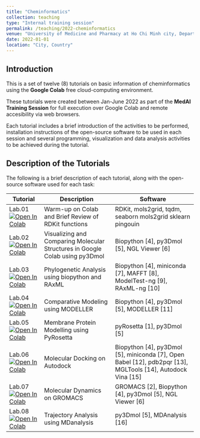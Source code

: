 ```yaml
---
title: "Cheminformatics"
collection: teaching
type: "Internal training session"
permalink: /teaching/2022-cheminformatics
venue: "University of Medicine and Pharmacy at Ho Chi Minh city, Department of Organic Chemistry"
date: 2022-01-01
location: "City, Country"
---
```


## Introduction
This is a set of twelve (8) tutorials on basic information of cheminformatics using the **Google Colab** free cloud-computing environment.

These tutorials were created between Jan-June 2022 as part of the **MedAI Training Session** for full execution over Google Colab and remote accesibility via web browsers.

Each tutorial includes a brief introduction of the activities to be performed, installation instructions of the open-source software to be used in each session and several programming, visualization and data analysis activities to be achieved during the tutorial. 

## Description of the Tutorials

The following is a brief description of each tutorial, along with the open-source software used for each task:

| Tutorial | Description                           | Software                                                        |
|--------|-------------------------------------------------------------------------------------|-------------------------------------------------------------------------------------------------------------|
| Lab.01 [![Open In Colab](https://colab.research.google.com/assets/colab-badge.svg)](https://colab.research.google.com/github/TieuLongPhan/TieuLongPhan.github.io/blob/master/_teaching/Material/Cheminformatics/lab01-RDKIT_tutorial.ipynb) | Warm-up on Colab and Brief Review of RDKit functions                         |    RDKit,  mols2grid, tqdm, seaborn mols2grid sklearn pingouin                                                                                                       |
| Lab.02 [![Open In Colab](https://colab.research.google.com/assets/colab-badge.svg)](https://colab.research.google.com/github/pb3lab/ibm3202/blob/master/tutorials/lab02_molviz.ipynb) | Visualizing and Comparing Molecular Structures in Google Colab using py3Dmol        | Biopython [4], py3Dmol [5], NGL Viewer [6]                                                                  |
| Lab.03 [![Open In Colab](https://colab.research.google.com/assets/colab-badge.svg)](https://colab.research.google.com/github/pb3lab/ibm3202/blob/master/tutorials/lab03_phylo.ipynb) | Phylogenetic Analysis using biopython and RAxML                                     | Biopython [4], miniconda [7], MAFFT [8], ModelTest-ng [9], RAxML-ng [10]                                    |
| Lab.04 [![Open In Colab](https://colab.research.google.com/assets/colab-badge.svg)](https://colab.research.google.com/github/pb3lab/ibm3202/blob/master/tutorials/lab04_cm.ipynb) | Comparative Modeling using MODELLER                                                 | Biopython [4], py3Dmol [5], MODELLER [11]                                                                   |
| Lab.05 [![Open In Colab](https://colab.research.google.com/assets/colab-badge.svg)](https://colab.research.google.com/github/pb3lab/ibm3202/blob/master/tutorials/lab05_MP_rosetta.ipynb) | Membrane Protein Modelling using PyRosetta                                          | pyRosetta [1], py3Dmol [5]                                                                                  |
| Lab.06 [![Open In Colab](https://colab.research.google.com/assets/colab-badge.svg)](https://colab.research.google.com/github/pb3lab/ibm3202/blob/master/tutorials/lab06_docking.ipynb) | Molecular Docking on Autodock                                                       | Biopython [4], py3Dmol [5], miniconda [7], Open Babel [12], pdb2pqr [13], MGLTools [14], Autodock Vina [15] |
| Lab.07 [![Open In Colab](https://colab.research.google.com/assets/colab-badge.svg)](https://colab.research.google.com/github/pb3lab/ibm3202/blob/master/tutorials/lab07_MDsims.ipynb) | Molecular Dynamics on GROMACS                                                       | GROMACS [2], Biopython [4], py3Dmol [5], NGL Viewer [6]                                                     |
| Lab.08 [![Open In Colab](https://colab.research.google.com/assets/colab-badge.svg)](https://colab.research.google.com/github/pb3lab/ibm3202/blob/master/tutorials/lab08_MDanalysis.ipynb) | Trajectory Analysis using MDanalysis                                                | py3Dmol [5], MDAnalysis [16]                                                                                |                                                          |
